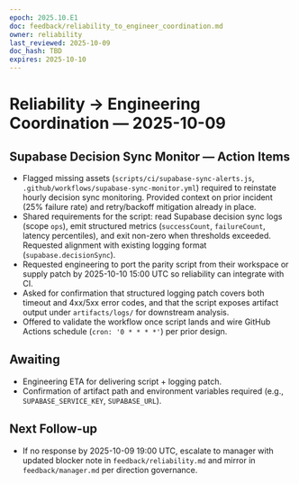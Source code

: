 ```yaml
---
epoch: 2025.10.E1
doc: feedback/reliability_to_engineer_coordination.md
owner: reliability
last_reviewed: 2025-10-09
doc_hash: TBD
expires: 2025-10-10
---
```

# Reliability → Engineering Coordination — 2025-10-09

## Supabase Decision Sync Monitor — Action Items
- Flagged missing assets (`scripts/ci/supabase-sync-alerts.js`, `.github/workflows/supabase-sync-monitor.yml`) required to reinstate hourly decision sync monitoring. Provided context on prior incident (25% failure rate) and retry/backoff mitigation already in place.
- Shared requirements for the script: read Supabase decision sync logs (scope `ops`), emit structured metrics (`successCount`, `failureCount`, latency percentiles), and exit non-zero when thresholds exceeded. Requested alignment with existing logging format (`supabase.decisionSync`).
- Requested engineering to port the parity script from their workspace or supply patch by 2025-10-10 15:00 UTC so reliability can integrate with CI.
- Asked for confirmation that structured logging patch covers both timeout and 4xx/5xx error codes, and that the script exposes artifact output under `artifacts/logs/` for downstream analysis.
- Offered to validate the workflow once script lands and wire GitHub Actions schedule (`cron: '0 * * * *'`) per prior design.

## Awaiting
- Engineering ETA for delivering script + logging patch.
- Confirmation of artifact path and environment variables required (e.g., `SUPABASE_SERVICE_KEY`, `SUPABASE_URL`).

## Next Follow-up
- If no response by 2025-10-09 19:00 UTC, escalate to manager with updated blocker note in `feedback/reliability.md` and mirror in `feedback/manager.md` per direction governance.
